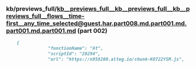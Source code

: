 ### kb/previews_full/kb__previews_full__kb__previews_full__kb__previews_full__flows__time-first__any_time_selected@guest.har.part008.md.part001.md.part001.md.part001.md (part 002)

```md
    {
                "functionName": "At",
                "scriptId": "20294",
                "url": "https://n958200.alteg.io/chunk-KO722YSM.js",
       
```

```
